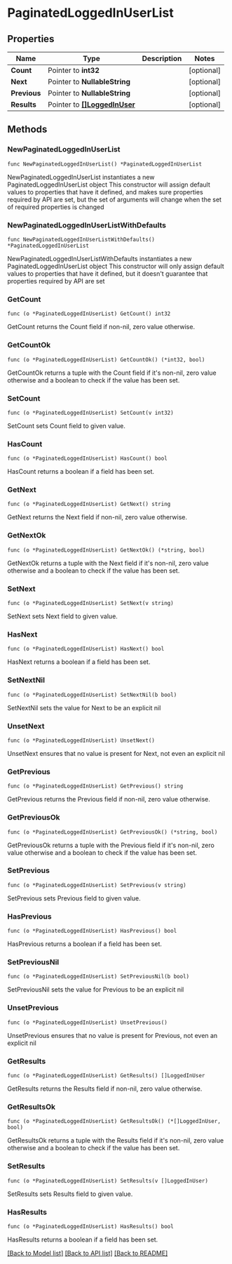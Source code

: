 # PaginatedLoggedInUserList

## Properties

Name | Type | Description | Notes
------------ | ------------- | ------------- | -------------
**Count** | Pointer to **int32** |  | [optional] 
**Next** | Pointer to **NullableString** |  | [optional] 
**Previous** | Pointer to **NullableString** |  | [optional] 
**Results** | Pointer to [**[]LoggedInUser**](LoggedInUser.md) |  | [optional] 

## Methods

### NewPaginatedLoggedInUserList

`func NewPaginatedLoggedInUserList() *PaginatedLoggedInUserList`

NewPaginatedLoggedInUserList instantiates a new PaginatedLoggedInUserList object
This constructor will assign default values to properties that have it defined,
and makes sure properties required by API are set, but the set of arguments
will change when the set of required properties is changed

### NewPaginatedLoggedInUserListWithDefaults

`func NewPaginatedLoggedInUserListWithDefaults() *PaginatedLoggedInUserList`

NewPaginatedLoggedInUserListWithDefaults instantiates a new PaginatedLoggedInUserList object
This constructor will only assign default values to properties that have it defined,
but it doesn't guarantee that properties required by API are set

### GetCount

`func (o *PaginatedLoggedInUserList) GetCount() int32`

GetCount returns the Count field if non-nil, zero value otherwise.

### GetCountOk

`func (o *PaginatedLoggedInUserList) GetCountOk() (*int32, bool)`

GetCountOk returns a tuple with the Count field if it's non-nil, zero value otherwise
and a boolean to check if the value has been set.

### SetCount

`func (o *PaginatedLoggedInUserList) SetCount(v int32)`

SetCount sets Count field to given value.

### HasCount

`func (o *PaginatedLoggedInUserList) HasCount() bool`

HasCount returns a boolean if a field has been set.

### GetNext

`func (o *PaginatedLoggedInUserList) GetNext() string`

GetNext returns the Next field if non-nil, zero value otherwise.

### GetNextOk

`func (o *PaginatedLoggedInUserList) GetNextOk() (*string, bool)`

GetNextOk returns a tuple with the Next field if it's non-nil, zero value otherwise
and a boolean to check if the value has been set.

### SetNext

`func (o *PaginatedLoggedInUserList) SetNext(v string)`

SetNext sets Next field to given value.

### HasNext

`func (o *PaginatedLoggedInUserList) HasNext() bool`

HasNext returns a boolean if a field has been set.

### SetNextNil

`func (o *PaginatedLoggedInUserList) SetNextNil(b bool)`

 SetNextNil sets the value for Next to be an explicit nil

### UnsetNext
`func (o *PaginatedLoggedInUserList) UnsetNext()`

UnsetNext ensures that no value is present for Next, not even an explicit nil
### GetPrevious

`func (o *PaginatedLoggedInUserList) GetPrevious() string`

GetPrevious returns the Previous field if non-nil, zero value otherwise.

### GetPreviousOk

`func (o *PaginatedLoggedInUserList) GetPreviousOk() (*string, bool)`

GetPreviousOk returns a tuple with the Previous field if it's non-nil, zero value otherwise
and a boolean to check if the value has been set.

### SetPrevious

`func (o *PaginatedLoggedInUserList) SetPrevious(v string)`

SetPrevious sets Previous field to given value.

### HasPrevious

`func (o *PaginatedLoggedInUserList) HasPrevious() bool`

HasPrevious returns a boolean if a field has been set.

### SetPreviousNil

`func (o *PaginatedLoggedInUserList) SetPreviousNil(b bool)`

 SetPreviousNil sets the value for Previous to be an explicit nil

### UnsetPrevious
`func (o *PaginatedLoggedInUserList) UnsetPrevious()`

UnsetPrevious ensures that no value is present for Previous, not even an explicit nil
### GetResults

`func (o *PaginatedLoggedInUserList) GetResults() []LoggedInUser`

GetResults returns the Results field if non-nil, zero value otherwise.

### GetResultsOk

`func (o *PaginatedLoggedInUserList) GetResultsOk() (*[]LoggedInUser, bool)`

GetResultsOk returns a tuple with the Results field if it's non-nil, zero value otherwise
and a boolean to check if the value has been set.

### SetResults

`func (o *PaginatedLoggedInUserList) SetResults(v []LoggedInUser)`

SetResults sets Results field to given value.

### HasResults

`func (o *PaginatedLoggedInUserList) HasResults() bool`

HasResults returns a boolean if a field has been set.


[[Back to Model list]](../README.md#documentation-for-models) [[Back to API list]](../README.md#documentation-for-api-endpoints) [[Back to README]](../README.md)


